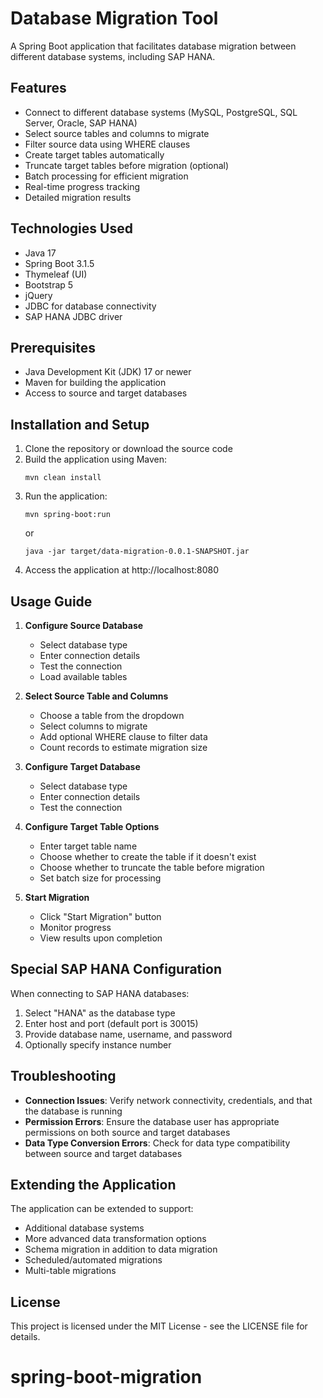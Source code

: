 # Database Migration Tool

A Spring Boot application that facilitates database migration between different database systems, including SAP HANA.

## Features

- Connect to different database systems (MySQL, PostgreSQL, SQL Server, Oracle, SAP HANA)
- Select source tables and columns to migrate
- Filter source data using WHERE clauses
- Create target tables automatically
- Truncate target tables before migration (optional)
- Batch processing for efficient migration
- Real-time progress tracking
- Detailed migration results

## Technologies Used

- Java 17
- Spring Boot 3.1.5
- Thymeleaf (UI)
- Bootstrap 5
- jQuery
- JDBC for database connectivity
- SAP HANA JDBC driver

## Prerequisites

- Java Development Kit (JDK) 17 or newer
- Maven for building the application
- Access to source and target databases

## Installation and Setup

1. Clone the repository or download the source code
2. Build the application using Maven:
   ```
   mvn clean install
   ```
3. Run the application:
   ```
   mvn spring-boot:run
   ```
   or
   ```
   java -jar target/data-migration-0.0.1-SNAPSHOT.jar
   ```
4. Access the application at http://localhost:8080

## Usage Guide

1. **Configure Source Database**
   - Select database type
   - Enter connection details
   - Test the connection
   - Load available tables

2. **Select Source Table and Columns**
   - Choose a table from the dropdown
   - Select columns to migrate
   - Add optional WHERE clause to filter data
   - Count records to estimate migration size

3. **Configure Target Database**
   - Select database type
   - Enter connection details
   - Test the connection

4. **Configure Target Table Options**
   - Enter target table name
   - Choose whether to create the table if it doesn't exist
   - Choose whether to truncate the table before migration
   - Set batch size for processing

5. **Start Migration**
   - Click "Start Migration" button
   - Monitor progress
   - View results upon completion

## Special SAP HANA Configuration

When connecting to SAP HANA databases:

1. Select "HANA" as the database type
2. Enter host and port (default port is 30015)
3. Provide database name, username, and password
4. Optionally specify instance number

## Troubleshooting

- **Connection Issues**: Verify network connectivity, credentials, and that the database is running
- **Permission Errors**: Ensure the database user has appropriate permissions on both source and target databases
- **Data Type Conversion Errors**: Check for data type compatibility between source and target databases

## Extending the Application

The application can be extended to support:

- Additional database systems
- More advanced data transformation options
- Schema migration in addition to data migration
- Scheduled/automated migrations
- Multi-table migrations

## License

This project is licensed under the MIT License - see the LICENSE file for details.
# spring-boot-migration
